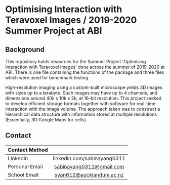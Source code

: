 # Optimising Interaction with Teravoxel Images / 2019-2020 Summer Project at ABI

## Background
This repository holds resources for the Summer Project 'Optimising Interaction with Teravoxel Images' done across the summer of 2019-2020 at ABI. There is one file containing the functions of the package and three files which were used for benchmark testing.

High-resolution imaging using a custom-built microscope yields 3D images with sizes up to a terabyte.  Such images may have up to 4 channels, and dimensions around 40k x 10k x 2k, at 16-bit resolution.  This project seeked to develop efficient storage formats together with software for real-time interaction with the image volume. The approach taken was to construct a hierarchical data structure with information stored at multiple resolutions (Essentially, 3D Google Maps for cells).

## Contact
| Contact Method    |                             |
| ----------------- |:---------------------------:|
| Linkedin          | linkedin.com/sabinayang0311 |
| Personal Email    | sabinayang0311@gmail.com    |
| School Email      | syan612@aucklanduni.ac.nz   |
